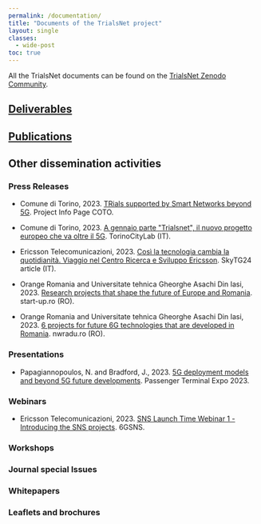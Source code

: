 ```yaml
---
permalink: /documentation/
title: "Documents of the TrialsNet project"
layout: single
classes:
  - wide-post
toc: true
---
```


All the TrialsNet documents can be found on the [TrialsNet Zenodo Community](https://zenodo.org/communities/trialsnet/).

## [Deliverables](/deliverables/)

## [Publications](/publications/)

## Other dissemination activities

### Press Releases

- Comune di Torino, 2023. [TRials supported by Smart Networks beyond 5G](https://www.torinoeuprojects.it/en/trialsnet/).  Project Info Page COTO.

- Comune di Torino, 2023. [A gennaio parte "Trialsnet", il nuovo progetto europeo che va oltre il 5G]([https://www.torinoeuprojects.it/en/trialsnet/](https://www.torinocitylab.it/it/news/793-a-gennaio-parte-trialsnet-il-nuovo-progetto-europeo-che-va-oltre-il-5g)).  TorinoCityLab (IT).

- Ericsson Telecomunicazioni, 2023. [Così la tecnologia cambia la quotidianità. Viaggio nel Centro Ricerca e Sviluppo Ericsson](https://tg24.sky.it/tecnologia/now/2023/06/29/viaggio-centro-ricerca-sviluppo-ericsson-genova). SkyTG24 article (IT).

- Orange Romania and Universitate tehnica Gheorghe Asachi Din Iasi, 2023. [Research projects that shape the future of Europe and Romania](https://start-up.ro/proiectele-de-cercetare-care-creeaza-viitorul-de-maine-al-europei/). start-up.ro (RO).

- Orange Romania and Universitate tehnica Gheorghe Asachi Din Iasi, 2023. [6 projects for future 6G technologies that are developed in Romania](https://www.nwradu.ro/2023/04/6-proiecte-viitoarele-tehnologii-6g-lucreaza-romania/). nwradu.ro (RO).

### Presentations

- Papagiannopoulos, N. and Bradford, J., 2023. [5G deployment models and beyond 5G future developments](https://zenodo.org/record/8269628). Passenger Terminal Expo 2023.

### Webinars

- Ericsson Telecomunicazioni, 2023. [SNS Launch Time Webinar 1 - Introducing the SNS projects](https://smart-networks.europa.eu/event/sns-lunchtime-webinar-1-introducing-the-sns-projects-part-1-of-4/). 6GSNS.

### Workshops

### Journal special Issues

### Whitepapers

### Leaflets and brochures

